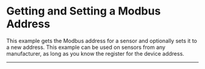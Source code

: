 # Getting and Setting a Modbus Address<!--! {#example_get_set_address} -->

This example gets the Modbus address for a sensor and optionally
sets it to a new address. This example can be used on sensors from
any manufacturer, as long as you know the register for the device address.

_______

<!--! @section example_get_set_address_pio_config PlatformIO Configuration -->

<!--! @include{lineno} getSetAddress/platformio.ini -->

<!--! @section example_get_set_address_pio_code The Complete Code -->

<!--! @include{lineno} getSetAddress/getSetAddress.ino -->
